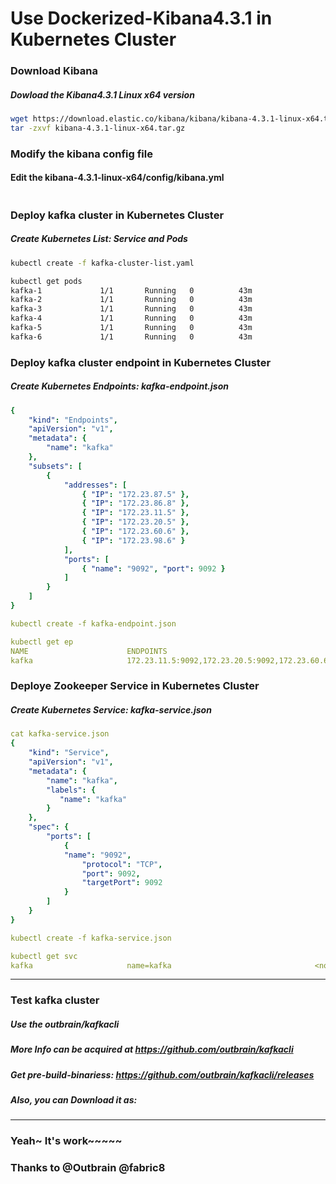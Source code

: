 Use Dockerized-Kibana4.3.1 in Kubernetes Cluster
=================================================

### Download Kibana
##### Dowload the Kibana4.3.1 Linux x64 version
```bash
wget https://download.elastic.co/kibana/kibana/kibana-4.3.1-linux-x64.tar.gz
tar -zxvf kibana-4.3.1-linux-x64.tar.gz
```

### Modify the kibana config file
#### Edit the kibana-4.3.1-linux-x64/config/kibana.yml
```bash
```

### Deploy kafka cluster in Kubernetes Cluster
##### Create Kubernetes List: Service and Pods

```bash
kubectl create -f kafka-cluster-list.yaml

kubectl get pods 
kafka-1             1/1       Running   0          43m
kafka-2             1/1       Running   0          43m
kafka-3             1/1       Running   0          43m
kafka-4             1/1       Running   0          43m
kafka-5             1/1       Running   0          43m
kafka-6             1/1       Running   0          43m
```

### Deploy kafka cluster endpoint in Kubernetes Cluster
##### Create Kubernetes Endpoints: kafka-endpoint.json
```yaml
{
    "kind": "Endpoints",
    "apiVersion": "v1",
    "metadata": {
        "name": "kafka"
    },
    "subsets": [
        {
            "addresses": [
                { "IP": "172.23.87.5" },
                { "IP": "172.23.86.8" },
                { "IP": "172.23.11.5" },
                { "IP": "172.23.20.5" },
                { "IP": "172.23.60.6" },
                { "IP": "172.23.98.6" }
            ],           
            "ports": [
                { "name": "9092", "port": 9092 }
            ]
        }
    ]
}

kubectl create -f kafka-endpoint.json

kubectl get ep
NAME                      ENDPOINTS
kafka                     172.23.11.5:9092,172.23.20.5:9092,172.23.60.6:9092 + 3 more...
```

### Deploye Zookeeper Service in Kubernetes Cluster
##### Create Kubernetes Service: kafka-service.json

```yaml
cat kafka-service.json
{
    "kind": "Service",
    "apiVersion": "v1",
    "metadata": {
        "name": "kafka",
        "labels": {
           "name": "kafka"
        }
    },
    "spec": {
        "ports": [
            {
	    	"name": "9092",
                "protocol": "TCP",
                "port": 9092,
                "targetPort": 9092
            }
        ]
    }
}

kubectl create -f kafka-service.json

kubectl get svc
kafka                     name=kafka                                <none>                                192.168.3.192   9092/TCP
```

-------------------------------------------------------------------------------------------

### Test kafka cluster
##### Use the outbrain/kafkacli 
##### More Info can be acquired at https://github.com/outbrain/kafkacli
##### Get pre-build-binariess: https://github.com/outbrain/kafkacli/releases
##### Also, you can Download it as:
-----------------------------------------------------------------------------------------------------------------------


### Yeah~ It's work~~~~~

### Thanks to @Outbrain @fabric8
